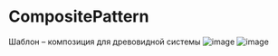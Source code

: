 # CompositePattern
Шаблон – композиция для древовидной системы
![image](https://user-images.githubusercontent.com/75854478/208104071-db31c3ba-732e-49a8-82f2-2fcfbae38606.png)
![image](https://user-images.githubusercontent.com/75854478/208104130-cd7f0763-b5ea-4ea4-b7c8-f81e2d76f65c.png)
